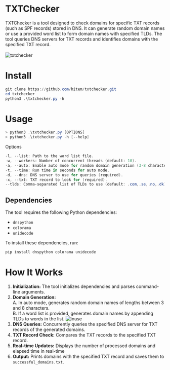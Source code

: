 # TXTChecker
TXTChecker is a tool designed to check domains for specific TXT records (such as SPF records) stored in DNS. It can generate random domain names or use a provided word list to form domain names with specified TLDs. The tool queries DNS servers for TXT records and identifies domains with the specified TXT record.<br><br>
![txtchecker](https://github.com/hitem/txtchecker/assets/8977898/a65298d4-ef28-47fb-9134-31d3ec270605)
<br>
# Install
```powershell
git clone https://github.com/hitem/txtchecker.git
cd txtchecker
python3 .\txtchecker.py -h
```
# Usage
```powershell
> python3 .\txtchecker.py [OPTIONS]
> python3 .\txtchecker.py -h [--help]
```
Options
```powershell
-l, --list: Path to the word list file.
-w, --workers: Number of concurrent threads (default: 10).
-a, --auto: Enable auto mode for random domain generation (3-8 character)
-t, --time: Run time in seconds for auto mode.
-d, --dns: DNS server to use for queries (required).
-x, --txt: TXT record to look for (required).
--tlds: Comma-separated list of TLDs to use (default: .com,.se,.no,.dk).
```

## Dependencies
The tool requires the following Python dependencies:
- `dnspython`
- `colorama`
- `unidecode`
  
To install these dependencies, run:

```powershell
pip install dnspython colorama unidecode
```
# How It Works
1. **Initialization:** The tool initializes dependencies and parses command-line arguments.
2. **Domain Generation:**\
   A. In auto mode, generates random domain names of lengths between 3 and 8 characters.\
   B. If a word list is provided, generates domain names by appending TLDs to words in the list.
![inuse](https://github.com/hitem/txtchecker/assets/8977898/be2a56da-0030-49d5-910d-4bbec4f318c1) 
3. **DNS Queries:** Concurrently queries the specified DNS server for TXT records of the generated domains.
4. **TXT Record Check:** Compares the TXT records to the specified TXT record.
5. **Real-time Updates:** Displays the number of processed domains and elapsed time in real-time
6. **Output:** Prints domains with the specified TXT record and saves them to ```successful_domains.txt.```
